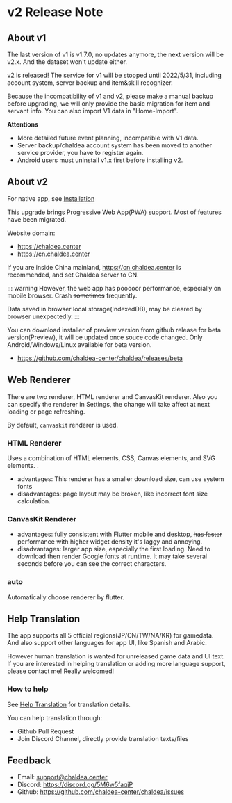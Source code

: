 # v2 Release Note

## About v1

The last version of v1 is v1.7.0, no updates anymore, the next version will be v2.x. And the dataset won't update either.

v2 is released! The service for v1 will be stopped until 2022/5/31, including account system, server backup and item&skill recognizer.

Because the incompatibility of v1 and v2, please make a manual backup before upgrading, we will only provide the basic migration for item and servant info. You can also import V1 data in "Home-Import".

**Attentions**

- More detailed future event planning, incompatible with V1 data.
- Server backup/chaldea account system has been moved to another service provider, you have to register again.
- Android users must uninstall v1.x first before installing v2.

## About v2

For native app, see [Installation](./install.md)

This upgrade brings Progressive Web App(PWA) support. Most of features have been migrated.

Website domain:

- <https://chaldea.center>
- <https://cn.chaldea.center>

If you are inside China mainland, <https://cn.chaldea.center> is recommended, and set Chaldea server to CN.

::: warning
However, the web app has pooooor performance, especially on mobile browser. Crash ~~sometimes~~ frequently.

Data saved in browser local storage(IndexedDB), may be cleared by browser unexpectedly.
:::

You can download installer of preview version from github release for beta version(Preview), it will be updated once souce code changed.
Only Android/Windows/Linux available for beta version.

- <https://github.com/chaldea-center/chaldea/releases/beta>

## Web Renderer

There are two renderer, HTML renderer and CanvasKit renderer. Also you can specify the renderer in Settings, the change will take affect at next loading or page refreshing.

By default, `canvaskit` renderer is used.

### HTML Renderer

Uses a combination of HTML elements, CSS, Canvas elements, and SVG elements. .

- advantages: This renderer has a smaller download size, can use system fonts
- disadvantages: page layout may be broken, like incorrect font size calculation.

### CanvasKit Renderer

- advantages: fully consistent with Flutter mobile and desktop, ~~has faster performance with higher widget density~~ it's laggy and annoying.
- disadvantages: larger app size, especially the first loading. Need to download then render Google fonts at runtime. It may take several seconds before you can see the correct characters.

### auto

Automatically choose renderer by flutter.

## Help Translation

The app supports all 5 official regions(JP/CN/TW/NA/KR) for gamedata. And also support other languages for app UI, like Spanish and Arabic.

However human translation is wanted for unreleased game data and UI text. If you are interested in helping translation or adding more language support, please contact me! Really welcomed!

### How to help

See [Help Translation](./translation.md) for translation details.

You can help translation through:

- Github Pull Request
- Join Discord Channel, directly provide translation texts/files

## Feedback

- Email: [support@chaldea.center](mailto:support@chaldea.center)
- Discord: <https://discord.gg/5M6w5faqjP>
- Github: <https://github.com/chaldea-center/chaldea/issues>

